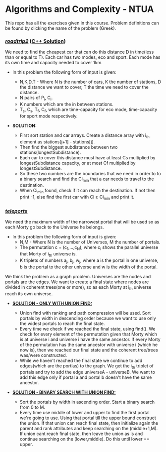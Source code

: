# Algorithms and Complexity - NTUA

This repo has all the exercises given in this course. Problem definitions can be found by clicking the name of the problem (Greek).

### _[roadtrip2](https://github.com/BeenCoding/Algo-NTUA/blob/main/lab01.pdf)_ ([C++ Solution](https://github.com/BeenCoding/Algo-NTUA/blob/main/roadtrip2/roadtrip2.cpp))
We need to find the cheapest car that can do this distance D in time(less than or equal to T). Each car has two modes, eco and sport. Each mode has its own time and capacity needed to cover 1km.
* In this problem the following form of input is given:
  * N,K,D,T - Where N is the number of cars, K the number of stations, D the distance we want to cover, T the time we need to cover the distance.
  * N pairs of P<sub>i</sub>, C<sub>i</sub>.
  * K numbers which are the in between stations.
  * T<sub>s</sub>, C<sub>s</sub>, T<sub>f</sub>, C<sub>f</sub>, which are time-capacity for eco mode, time-capacity for sport mode respectively.
 
* **SOLUTION:** 
  * First sort station and car arrays. Create a distance array with i<sub>th</sub> element as stations[j+1] - stations[j].
  * Then find the biggest subdistance between two stations(longestSubdistance).
  * Each car to cover this distance must have at least Cs multiplied by longestSubdistance capacity, or at most Cf multiplied by longestSubdistance.
  * So these two numbers are the boundaries that we need in order to to a binary search and find the Ci<sub>min</sub> that a car needs to travel to the destination.
  * When Ci<sub>min</sub> found, check if it can reach the destination. If not then print -1, else find the first car with Ci ≥ Ci<sub>min</sub> and print it.
  
### _[teleports](https://github.com/BeenCoding/Algo-NTUA/blob/main/lab01.pdf)_
We need the maximum width of the narrowest portal that will be used so as each Morty go back to the Universe he belongs.
* In this problem the following form of input is given:
  * N,M - Where N is the number of Universes, M the number of portals.
  * The permutation c = (c<sub>1</sub>,...,c<sub>N</sub>), where c<sub>i</sub> shows the parallel universe that Morty of i<sub>th</sub> universe is.
  * K triplets of numbers a<sub>j</sub>, b<sub>j</sub>, w<sub>j</sub>, where a is the portal in one universe, b is the portal to the other universe and w is the width of the portal.

We think the problem as a graph problem. Universes are the nodes and portals are the edges. We want to create a final state where nodes are divided in coherent trees(one or more), so as each Morty at i<sub>th</sub> universe reach its own universe.

* **[SOLUTION - ONLY WITH UNION FIND:](https://github.com/BeenCoding/Algo-NTUA/blob/main/teleports/teleports.cpp)** 
  * Union find with ranking and path compression will be used. Sort portals by width in descending order because we want to use only the widest portals to reach the final state.
  * Every time we check if we reached the final state, using find(). We check for every element of the permutation given that Morty which is at universe i and universe i have the same ancestor. If every Morty of the permutation has the same ancestor with universe i (which he now is), then we reached our final state and the coherent tree/trees was/were constructed.
  * While we haven't reached the final state we continue to add edges(which are the portlas) to the graph. We get the i<sub>th</sub> triplet of portals and try to add the edge universeA - universeB. We want to add this edge only if portal a and portal b doesn't have the same ancestor.

* **[SOLUTION - BINARY SEARCH WITH UNION FIND:](https://github.com/BeenCoding/Algo-NTUA/blob/main/teleports/teleports-opt.cpp)**
  * Sort the portals by width in ascending order. Start a binary search from 0 to M.
  * Every time use middle of lower and upper to find the first portal we're going to use. Using that portal till the upper bound construct the union. If that union can reach final state, then initialize again the parent and rank attributes and keep searching on the (middle+1,M). If union cant reach final state, then leave the union as is and continue searching on the (lower,middle). Do this until lower == upper.
